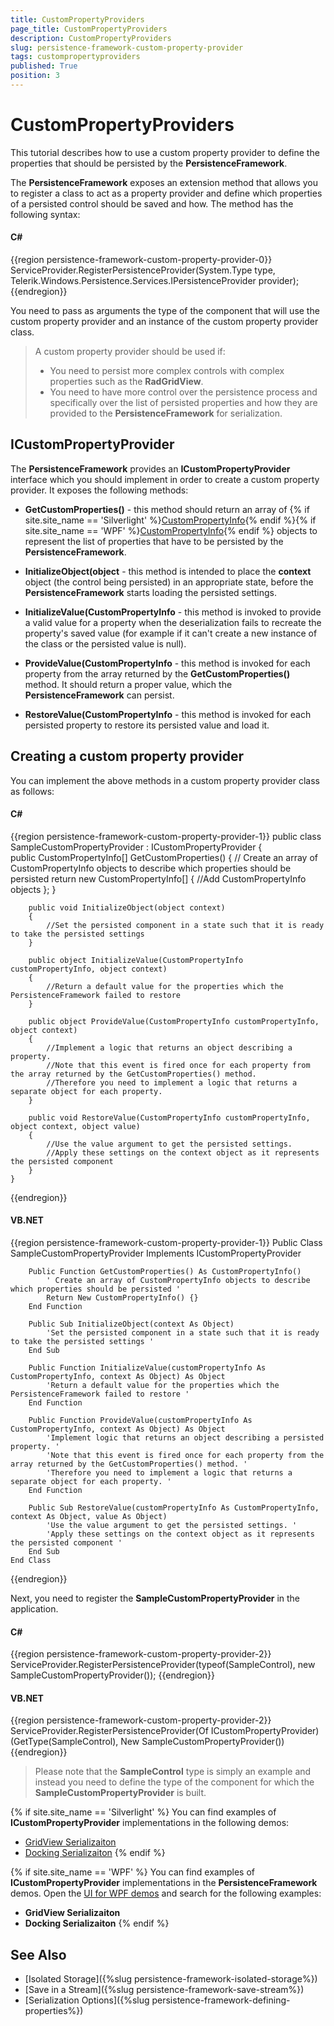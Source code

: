 ```yaml
---
title: CustomPropertyProviders
page_title: CustomPropertyProviders
description: CustomPropertyProviders
slug: persistence-framework-custom-property-provider
tags: custompropertyproviders
published: True
position: 3
---
```


# CustomPropertyProviders

This tutorial describes how to use a custom property provider to define the properties that should be persisted by the __PersistenceFramework__.	  

The __PersistenceFramework__ exposes an extension method that allows you to register a class to act as a property provider and define which properties of a persisted control should be saved and how. The method has the following syntax:	  

#### __C#__
{{region persistence-framework-custom-property-provider-0}}
    ServiceProvider.RegisterPersistenceProvider<ICustomPropertyProvider>(System.Type type, Telerik.Windows.Persistence.Services.IPersistenceProvider provider);
{{endregion}}

You need to pass as arguments the type of the component that will use the custom property provider and an instance of the custom property provider class.  

>A custom property provider should be used if:
>	- You need to persist more complex controls with complex properties such as the __RadGridView__.
>	- You need to have more control over the persistence process and specifically over the list of persisted properties and how they are provided to the __PersistenceFramework__ for serialization.			

## ICustomPropertyProvider

The __PersistenceFramework__ provides an __ICustomPropertyProvider__ interface which you should implement in order to create a custom property provider. It exposes the following methods:		

* __GetCustomProperties()__ - this method should return an array of {% if site.site_name == 'Silverlight' %}[CustomPropertyInfo](http://www.telerik.com/help/silverlight/t_telerik_windows_persistence_services_custompropertyinfo.html){% endif %}{% if site.site_name == 'WPF' %}[CustomPropertyInfo](http://www.telerik.com/help/wpf/t_telerik_windows_persistence_services_custompropertyinfo.html){% endif %} objects to represent the list of properties that have to be persisted by the __PersistenceFramework__.
 
* __InitializeObject(object__ - this method is intended to place the __context__ object (the control being persisted) in an appropriate state, before the __PersistenceFramework__ starts loading the persisted settings.			

* __InitializeValue(CustomPropertyInfo__ - this method is invoked to provide a valid value for a property when the deserialization fails to recreate the property's saved value (for example if it can't create a new instance of the class or the persisted value is null).			

* __ProvideValue(CustomPropertyInfo__ - this method is invoked for each property from the array returned by the __GetCustomProperties()__ method. It should return a proper value, which the __PersistenceFramework__ can persist.			

* __RestoreValue(CustomPropertyInfo__ - this method is invoked for each persisted property to restore its persisted value and load it.			

## Creating a custom property provider

You can implement the above methods in a custom property provider class as follows:		

#### __C#__

{{region persistence-framework-custom-property-provider-1}}
    public class SampleCustomPropertyProvider : ICustomPropertyProvider
    {	
        public CustomPropertyInfo[] GetCustomProperties()
        {
            // Create an array of CustomPropertyInfo objects to describe which properties should be persisted 
            return new CustomPropertyInfo[]
            {
                //Add CustomPropertyInfo objects
            };
        }

        public void InitializeObject(object context)
        {
            //Set the persisted component in a state such that it is ready to take the persisted settings
        }

        public object InitializeValue(CustomPropertyInfo customPropertyInfo, object context)
        {
            //Return a default value for the properties which the PersistenceFramework failed to restore
        }

        public object ProvideValue(CustomPropertyInfo customPropertyInfo, object context)
        {
            //Implement a logic that returns an object describing a property. 
            //Note that this event is fired once for each property from the array returned by the GetCustomProperties() method. 
            //Therefore you need to implement a logic that returns a separate object for each property.
        }

        public void RestoreValue(CustomPropertyInfo customPropertyInfo, object context, object value)
        {
            //Use the value argument to get the persisted settings.
            //Apply these settings on the context object as it represents the persisted component
        }	
    }
{{endregion}}

#### __VB.NET__
{{region persistence-framework-custom-property-provider-1}}
    Public Class SampleCustomPropertyProvider
        Implements ICustomPropertyProvider

        Public Function GetCustomProperties() As CustomPropertyInfo()
            ' Create an array of CustomPropertyInfo objects to describe which properties should be persisted '		
            Return New CustomPropertyInfo() {}
        End Function

        Public Sub InitializeObject(context As Object)
            'Set the persisted component in a state such that it is ready to take the persisted settings '
        End Sub

        Public Function InitializeValue(customPropertyInfo As CustomPropertyInfo, context As Object) As Object
            'Return a default value for the properties which the PersistenceFramework failed to restore '
        End Function

        Public Function ProvideValue(customPropertyInfo As CustomPropertyInfo, context As Object) As Object
            'Implement logic that returns an object describing a persisted property. '
            'Note that this event is fired once for each property from the array returned by the GetCustomProperties() method. '
            'Therefore you need to implement a logic that returns a separate object for each property. '
        End Function

        Public Sub RestoreValue(customPropertyInfo As CustomPropertyInfo, context As Object, value As Object)
            'Use the value argument to get the persisted settings. '
            'Apply these settings on the context object as it represents the persisted component '
        End Sub
    End Class
{{endregion}}

Next, you need to register the __SampleCustomPropertyProvider__ in the application.		

#### __C#__
{{region persistence-framework-custom-property-provider-2}}
    ServiceProvider.RegisterPersistenceProvider<ICustomPropertyProvider>(typeof(SampleControl), new SampleCustomPropertyProvider());
{{endregion}}

#### __VB.NET__
{{region persistence-framework-custom-property-provider-2}}
    ServiceProvider.RegisterPersistenceProvider(Of ICustomPropertyProvider)(GetType(SampleControl), New SampleCustomPropertyProvider())
{{endregion}}

>Please note that the __SampleControl__ type is simply an example and instead you need to define the type of the component for which the __SampleCustomPropertyProvider__ is built.

{% if site.site_name == 'Silverlight' %}
You can find examples of __ICustomPropertyProvider__ implementations in the following demos:
* [GridView Serializaiton](https://demos.telerik.com/silverlight/#PersistenceFramework/GridViewCustomSerialization)
* [Docking Serializaiton](https://demos.telerik.com/silverlight/#PersistenceFramework/DockingCustomSerialization)
{% endif %}

{% if site.site_name == 'WPF' %}
You can find examples of __ICustomPropertyProvider__ implementations in the __PersistenceFramework__ demos. Open the  [UI for WPF demos](https://demos.telerik.com/wpf/) and search for the following examples:
* __GridView Serializaiton__
* __Docking Serializaiton__
{% endif %}

## See Also
 * [Isolated Storage]({%slug persistence-framework-isolated-storage%})
 * [Save in a Stream]({%slug persistence-framework-save-stream%})
 * [Serialization Options]({%slug persistence-framework-defining-properties%})